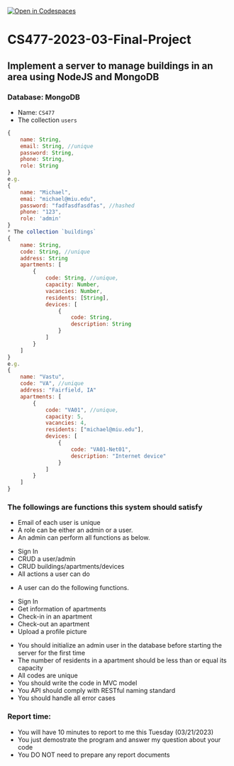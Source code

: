 [![Open in Codespaces](https://classroom.github.com/assets/launch-codespace-f4981d0f882b2a3f0472912d15f9806d57e124e0fc890972558857b51b24a6f9.svg)](https://classroom.github.com/open-in-codespaces?assignment_repo_id=10537775)
# CS477-2023-03-Final-Project
## Implement a server to manage buildings in an area using NodeJS and MongoDB
### Database: MongoDB
* Name: `CS477`
* The collection `users`
```JavaScript
{
    name: String,
    email: String, //unique
    password: String,
    phone: String,
    role: String
}
e.g.
{
    name: "Michael",
    emai: "michael@miu.edu",
    password: "fadfasdfasdfas", //hashed
    phone: "123",
    role: 'admin'
}
* The collection `buildings`
{
    name: String,
    code: String, //unique
    address: String
    apartments: [
        {
            code: String, //unique,
            capacity: Number,
            vacancies: Number,
            residents: [String],
            devices: [
                {
                    code: String,
                    description: String
                }
            ]
        }
    ]
}
e.g.
{
    name: "Vastu",
    code: "VA", //unique
    address: "Fairfield, IA"
    apartments: [
        {
            code: "VA01", //unique,
            capacity: 5,
            vacancies: 4,
            residents: ["michael@miu.edu"],
            devices: [
                {
                    code: "VA01-Net01",
                    description: "Internet device"
                }
            ]
        }
    ]
}
```
### The followings are functions this system should satisfy
* Email of each user is unique
* A role can be either an admin or a user. 
* An admin can perform all functions as below.
- Sign In
- CRUD a user/admin
- CRUD buildings/apartments/devices
- All actions a user can do
* A user can do the following functions.
- Sign In
- Get information of apartments
- Check-in in an apartment
- Check-out an apartment
- Upload a profile picture
* You should initialize an admin user in the database before starting the server for the first time
* The number of residents in a apartment should be less than or equal its capacity
* All codes are unique
* You should write the code in MVC model
* You API should comply with RESTful naming standard
* You should handle all error cases
### Report time: 
* You will have 10 minutes to report to me this Tuesday (03/21/2023)
* You just demostrate the program and answer my question about your code
* You DO NOT need to prepare any report documents
